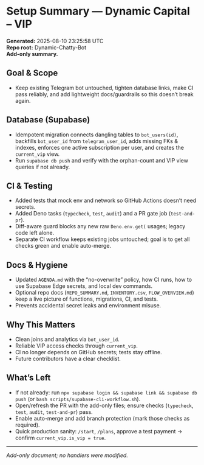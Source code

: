 # Setup Summary — Dynamic Capital – VIP

**Generated:** 2025-08-10 23:25:58 UTC  
**Repo root:** Dynamic-Chatty-Bot  
**Add-only summary.**

## Goal & Scope
- Keep existing Telegram bot untouched, tighten database links, make CI pass reliably, and add lightweight docs/guardrails so this doesn’t break again.

## Database (Supabase)
- Idempotent migration connects dangling tables to `bot_users(id)`, backfills `bot_user_id` from `telegram_user_id`, adds missing FKs & indexes, enforces one active subscription per user, and creates the `current_vip` view.
- Run `supabase db push` and verify with the orphan-count and VIP view queries if not already.

## CI & Testing
- Added tests that mock env and network so GitHub Actions doesn’t need secrets.
- Added Deno tasks (`typecheck`, `test`, `audit`) and a PR gate job (`test-and-pr`).
- Diff-aware guard blocks any new raw `Deno.env.get(` usages; legacy code left alone.
- Separate CI workflow keeps existing jobs untouched; goal is to get all checks green and enable auto-merge.

## Docs & Hygiene
- Updated `AGENDA.md` with the “no-overwrite” policy, how CI runs, how to use Supabase Edge secrets, and local dev commands.
- Optional repo docs (`REPO_SUMMARY.md`, `INVENTORY.csv`, `FLOW_OVERVIEW.md`) keep a live picture of functions, migrations, CI, and tests.
- Prevents accidental secret leaks and environment misuse.

## Why This Matters
- Clean joins and analytics via `bot_user_id`.
- Reliable VIP access checks through `current_vip`.
- CI no longer depends on GitHub secrets; tests stay offline.
- Future contributors have a clear checklist.

## What’s Left
- If not already: run `npx supabase login && supabase link && supabase db push` (or `bash scripts/supabase-cli-workflow.sh`).
- Open/refresh the PR with the add-only files; ensure checks (`typecheck`, `test`, `audit`, `test-and-pr`) pass.
- Enable auto-merge and add branch protection (mark those checks as required).
- Quick production sanity: `/start`, `/plans`, approve a test payment → confirm `current_vip.is_vip = true`.

---
*Add-only document; no handlers were modified.*
